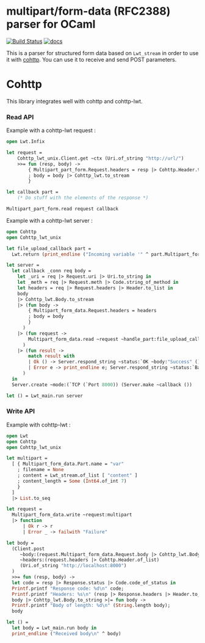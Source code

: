 multipart/form-data (RFC2388) parser for OCaml
==============================================

 [![Build Status](https://travis-ci.org/cryptosense/multipart-form-data.svg?branch=master)](https://travis-ci.org/cryptosense/multipart-form-data) [![docs](https://img.shields.io/badge/doc-online-blue.svg)](https://cryptosense.github.io/multipart-form-data/doc/)

This is a parser for structured form data based on `Lwt_stream` in order to use
it with [cohttp](https://github.com/mirage/ocaml-cohttp/). You can use it to
receive and send POST parameters.

# Cohttp

This library integrates well with cohttp and cohttp-lwt.

### Read API

Example with a cohttp-lwt request :
```ocaml
open Lwt.Infix

let request =
    Cohttp_lwt_unix.Client.get ~ctx (Uri.of_string "http://url/")
    >>= fun (resp, body) ->
        { Multipart_part_form.Request.headers = resp |> Cohttp.Header.to_list
        ; body = body |> Cohttp_lwt.to_stream
        }

let callback part =
    (* Do stuff with the elements of the response *)

Multipart_part_form.read request callback
```

Example with a cohttp-lwt server :
```ocaml
open Cohttp
open Cohttp_lwt_unix

let file_upload_callback part =
  Lwt.return (print_endline ("Incoming variable '" ^ part.Multipart_form_data.Part.name ^ "'"))

let server =
  let callback _conn req body =
    let _uri = req |> Request.uri |> Uri.to_string in
    let _meth = req |> Request.meth |> Code.string_of_method in
    let headers = req |> Request.headers |> Header.to_list in
    body
    |> Cohttp_lwt.Body.to_stream
    |> (fun body ->
        { Multipart_form_data.Request.headers = headers
        ; body = body
        }
      )
    |> (fun request ->
        Multipart_form_data.read ~request ~handle_part:file_upload_callback
      )
    |> (fun result ->
        match result with
        | Ok () -> Server.respond_string ~status:`OK ~body:"Success" ()
        | Error e -> print_endline e; Server.respond_string ~status:`Bad_request ~body:e ()
      )
  in
  Server.create ~mode:(`TCP (`Port 8000)) (Server.make ~callback ())

let () = Lwt_main.run server
```

### Write API

Example with cohttp-lwt :
```ocaml
open Lwt
open Cohttp
open Cohttp_lwt_unix

let multipart =
  [ { Multipart_form_data.Part.name = "var"
    ; filename = None
    ; content = Lwt_stream.of_list [ "content" ]
    ; content_length = Some (Int64.of_int 7)
    }
  ]
  |> List.to_seq

let request =
  Multipart_form_data.write ~request:multipart
  |> function
      | Ok r -> r
      | Error _ -> failwith "Failure"

let body =
  (Client.post
     ~body:(request.Multipart_form_data.Request.body |> Cohttp_lwt.Body.of_stream)
     ~headers:(request.headers |> Cohttp.Header.of_list)
     (Uri.of_string "http://localhost:8000")
  )
  >>= fun (resp, body) ->
  let code = resp |> Response.status |> Code.code_of_status in
  Printf.printf "Response code: %d\n" code;
  Printf.printf "Headers: %s\n" (resp |> Response.headers |> Header.to_string);
  body |> Cohttp_lwt.Body.to_string >|= fun body ->
  Printf.printf "Body of length: %d\n" (String.length body);
  body

let () =
  let body = Lwt_main.run body in
  print_endline ("Received body\n" ^ body)
```
